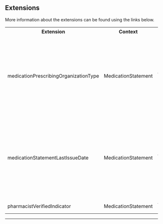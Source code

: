 ## Extensions

More information about the extensions can be found using the links below.

<table class="assets">
<tr>
<th width="20%">Extension</th>
<th width="20%">Context</th>
<th width="30%">Link</th>
<th width="30%">Comment</th>
</tr>
<tr>
<td>medicationPrescribingOrganizationType</td>
<td>MedicationStatement</td>
<td>{{pagelink:Extension-UKCore-MedicationPrescribingOrganizationType}}</td>
<td>An extension to identify if the medication was <code>prescribed-at-gp-practice</code> or <code>prescribed-by-another-organisation</code>.

This extension is likely only to be populated by GP systems.</td>
</tr>
<tr>
<td>medicationStatementLastIssueDate</td>
<td>MedicationStatement</td>
<td>{{pagelink:Extension-UKCore-MedicationStatementLastIssueDate}}</td>
<td>An extension for the date or date/time that the medication described in the <code>MedicationStatement</code> was last requested/prescribed.

The presence of this data does not imply medication has been dispensed or supplied to the patient.</td>
</tr>
<tr>
<td>pharmacistVerifiedIndicator</td>
<td>MedicationStatement</td>
<td>{{pagelink:Extension-UKCore-PharmacistVerifiedIndicator}}</td>
<td></td>
</tr>
</table>

---


